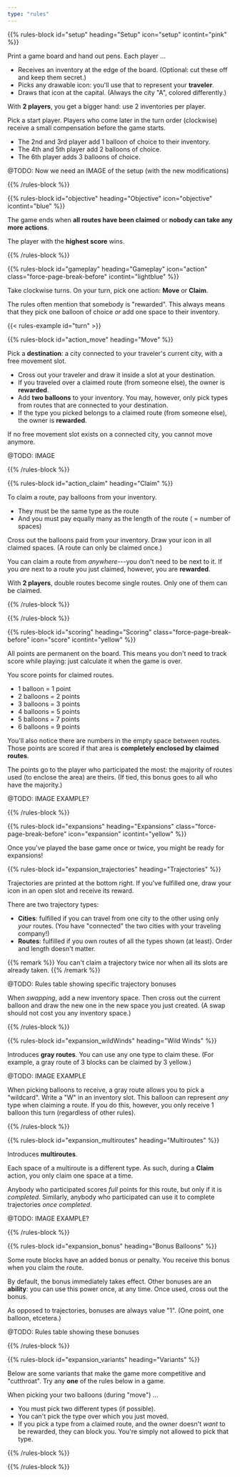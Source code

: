 ```yaml
---
type: "rules"
---
```


{{% rules-block id="setup" heading="Setup" icon="setup" icontint="pink" %}}

Print a game board and hand out pens. Each player ...

* Receives an inventory at the edge of the board. (Optional: cut these off and keep them secret.)
* Picks any drawable icon: you'll use that to represent your **traveler**.
* Draws that icon at the capital. (Always the city "A", colored differently.)

With **2 players**, you get a bigger hand: use 2 inventories per player.

Pick a start player. Players who come later in the turn order (clockwise) receive a small compensation before the game starts.

* The 2nd and 3rd player add 1 balloon of choice to their inventory. 
* The 4th and 5th player add 2 balloons of choice.
* The 6th player adds 3 balloons of choice.

@TODO: Now we need an IMAGE of the setup (with the new modifications)

{{% /rules-block %}}

{{% rules-block id="objective" heading="Objective" icon="objective" icontint="blue" %}}

The game ends when **all routes have been claimed** or **nobody can take any more actions**. 

The player with the **highest score** wins.

{{% /rules-block %}}

{{% rules-block id="gameplay" heading="Gameplay" icon="action" class="force-page-break-before" icontint="lightblue" %}}

Take clockwise turns. On your turn, pick one action: **Move** or **Claim**.

The rules often mention that somebody is "rewarded". This always means that they pick one balloon of choice _or_ add one space to their inventory.

{{< rules-example id="turn" >}}

{{% rules-block id="action_move" heading="Move" %}}

Pick a **destination**: a city connected to your traveler's current city, with a free movement slot. 

* Cross out your traveler and draw it inside a slot at your destination.
* If you traveled over a claimed route (from someone else), the owner is **rewarded**. 
* Add **two balloons** to your inventory. You may, however, only pick types from routes that are connected to your destination.
* If the type you picked belongs to a claimed route (from someone else), the owner is **rewarded**.

If no free movement slot exists on a connected city, you cannot move anymore.

@TODO: IMAGE

{{% /rules-block %}}

{{% rules-block id="action_claim" heading="Claim" %}}

To claim a route, pay balloons from your inventory.

* They must be the same type as the route
* And you must pay equally many as the length of the route ( = number of spaces)

Cross out the balloons paid from your inventory. Draw your icon in all claimed spaces. (A route can only be claimed once.)

You can claim a route from _anywhere_---you don't need to be next to it. If you _are_ next to a route you just claimed, however, you are **rewarded**.

With **2 players**, double routes become single routes. Only one of them can be claimed.

{{% /rules-block %}}

{{% /rules-block %}}

{{% rules-block id="scoring" heading="Scoring" class="force-page-break-before" icon="score" icontint="yellow" %}}

All points are permanent on the board. This means you don't need to track score while playing: just calculate it when the game is over.

You score points for claimed routes.

* 1 balloon = 1 point
* 2 balloons = 2 points
* 3 balloons = 3 points
* 4 balloons = 5 points
* 5 balloons = 7 points
* 6 balloons = 9 points

You'll also notice there are numbers in the empty space between routes. Those points are scored if that area is **completely enclosed by claimed routes**.

The points go to the player who participated the most: the majority of routes used (to enclose the area) are theirs. (If tied, this bonus goes to all who have the majority.)

@TODO: IMAGE EXAMPLE?

{{% /rules-block %}}

{{% rules-block id="expansions" heading="Expansions" class="force-page-break-before" icon="expansion" icontint="yellow" %}}

Once you've played the base game once or twice, you might be ready for expansions!

{{% rules-block id="expansion_trajectories" heading="Trajectories" %}}

Trajectories are printed at the bottom right. If you've fulfilled one, draw your icon in an open slot and receive its reward. 

There are two trajectory types:

* **Cities**: fulfilled if you can travel from one city to the other using only _your_ routes. (You have "connected" the two cities with your traveling company!)
* **Routes**: fulfilled if you own routes of all the types shown (at least). Order and length doesn't matter.

{{% remark %}}
You can't claim a trajectory twice nor when all its slots are already taken.
{{% /remark %}}

@TODO: Rules table showing specific trajectory bonuses

When _swapping_, add a new inventory space. Then cross out the current balloon and draw the new one in the new space you just created. (A swap should not cost you any inventory space.)

{{% /rules-block %}}

{{% rules-block id="expansion_wildWinds" heading="Wild Winds" %}}

Introduces **gray routes**. You can use any one type to claim these. (For example, a gray route of 3 blocks can be claimed by 3 yellow.)

@TODO: IMAGE EXAMPLE

When picking balloons to receive, a gray route allows you to pick a "wildcard". Write a "W" in an inventory slot. This balloon can represent _any_ type when claiming a route. If you do this, however, you only receive 1 balloon this turn (regardless of other rules).

{{% /rules-block %}}

{{% rules-block id="expansion_multiroutes" heading="Multiroutes" %}}

Introduces **multiroutes**.

Each space of a multiroute is a different type. As such, during a **Claim** action, you only claim one space at a time. 

Anybody who participated scores _full_ points for this route, but only if it is _completed_. Similarly, anybody who participated can use it to complete trajectories _once completed_.

@TODO: IMAGE EXAMPLE?

{{% /rules-block %}}

{{% rules-block id="expansion_bonus" heading="Bonus Balloons" %}}

Some route blocks have an added bonus or penalty. You receive this bonus when you claim the route.

By default, the bonus immediately takes effect. Other bonuses are an **ability**: you can use this power once, at any time. Once used, cross out the bonus.

As opposed to trajectories, bonuses are always value "1". (One point, one balloon, etcetera.) 

@TODO: Rules table showing these bonuses

{{% /rules-block %}}

{{% rules-block id="expansion_variants" heading="Variants" %}}

Below are some variants that make the game more competitive and "cutthroat". Try any **one** of the rules below in a game.

When picking your two balloons (during "move") ...

* You must pick two different types (if possible).
* You can't pick the type over which you just moved.
* If you pick a type from a claimed route, and the owner doesn't _want_ to be rewarded, they can block you. You're simply not allowed to pick that type.

{{% /rules-block %}}

{{% /rules-block %}}




